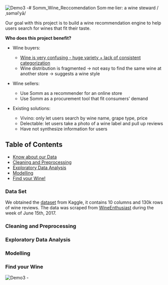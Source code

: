 ![Demo3 -](https://github.com/VishyFishy02/Somm_Wine_Reccomendation/assets/57776597/2cf898bc-a1de-4083-9109-0efd5fc7ea58)# Somm_Wine_Reccomendation
Som·me·lier: a wine steward /ˌsəməlˈyā/

Our goal with this project is to build a wine recommendation engine to help users search for wines that fit their taste.

**Who does this project benefit?**

- Wine buyers:
    * [Wine is very confusing - huge variety + lack of consistent categorization](https://www.vox.com/the-goods/2020/3/4/21152752/understanding-wine-complicated-learning-education)
    * Wine distribution is fragmented → not easy to find the same wine at another store → suggests a wine style

- Wine sellers: 
    * Use Somm as a recommender for an online store
    * Use Somm as a procurement tool that fit consumers’ demand

- Existing solutions:
    * Vivino: only let users search by wine name, grape type, price
    * Delectable: let users take a photo of a wine label and pull up reviews
    * Have not synthesize information for users 


## Table of Contents
- [Know about our Data](#data-set)
- [Cleaning and Preprocessing](#cleaning-and-preprocessing)
- [Exploratory Data Analysis](#exploratory-data-analysis)
- [Modelling](#modelling)
- [Find your Wine!](#find-your-wine)


### Data Set 
We obtained the [dataset](https://www.kaggle.com/datasets/zynicide/wine-reviews) from Kaggle, it contains 10 columns and 130k rows of wine reviews. The data was scraped from [WineEnthusiast](wineenthusiast.com/?s=&drink_type=wine) during the week of June 15th, 2017.

### Cleaning and Preprocessing

### Exploratory Data Analysis

### Modelling

### Find your Wine
![Demo3 -](https://github.com/VishyFishy02/Somm_Wine_Reccomendation/assets/57776597/6c212d73-0b8a-4b5b-8482-fb9235141508)











